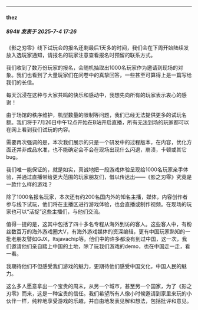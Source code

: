 ﻿
*****

####  thez  
##### 894#       发表于 2025-7-4 17:26

《影之刃零》线下试玩会的报名还剩最后1天多的时间，我们会在下周开始陆续发放入选玩家通知，请报名的玩家注意查看报名时预留的联系方式。

我们收到了数万份玩家的报名，会随机抽取出1000名玩家作为邀请到现场的对象。我们也看到了大量玩家们在问卷中的真挚回答，一些甚至可算得上是一篇写给我们的长信。

每天沉浸在这种与大家共鸣的快乐和感动中，我想先向所有的玩家表示衷心的感谢！

由于场馆的秩序维护，机型数量的限制等问题，我们已经无法提供更多的试玩名额。我们将于7月26日中午12点开始在B站开启直播，所有无法到场的玩家都可以在网上看到我们试玩的内容。

需要再次强调的是，本次我们展示的只是一个研发中的过程版本，在内容，优化方面还并非成品水准，也不能确定会不会在现场出现什么闪退，崩溃，卡顿或其它bug。

我们唯一能保证的，就是如实，真诚地把一段游戏体验呈现给1000名玩家亲手体验，并通过直播带给更大范围的玩家朋友们，借以传达出——《影之刃零》究竟是一款什么样的游戏？

除了1000名报名玩家，本次还有约200名国内外的知名主播，媒体，内容创作者参与线下试玩，他们将在主播区进行游戏体验，也会直播或制作视频。在现场的玩家也可以“活捉”这些主播们，与他们交流。

值得一提的是，这其中包括了四十多名专程从海外到访的客人。这些客人中，有粉丝数百万的海外游戏圈大V，有海外游戏媒体的资深编辑，更有中国玩家熟知的一批老朋友譬如GJX，Itsjavachip等。他们中的许多都没有到过中国，这一次，我们邀请他们亲自踏上中国的土地，除了玩我们游戏的demo，也在中国走一走，看一看。

我期待他们不但感受我们游戏的魅力，更期待他们感受中国文化，中国人民的魅力。

这么多人愿意拿出一个宝贵的周末，从另一个城市，甚至另一个国家，为了《影之刃零》而来，这是一种宝贵的信任。我们希望所有人像小时候邀请到家里来玩的小伙伴一样，纯粹地享受游戏的乐趣，并自由地发表见解和想法，包括批评和意见。

